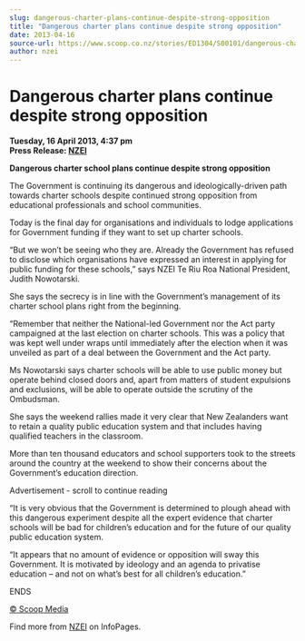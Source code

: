 ```yaml
---
slug: dangerous-charter-plans-continue-despite-strong-opposition
title: "Dangerous charter plans continue despite strong opposition"
date: 2013-04-16
source-url: https://www.scoop.co.nz/stories/ED1304/S00101/dangerous-charter-plans-continue-despite-strong-opposition.htm
author: nzei
---
```

Dangerous charter plans continue despite strong opposition
==========================================================

**Tuesday, 16 April 2013, 4:37 pm**  
**Press Release: [NZEI](https://info.scoop.co.nz/NZEI)**

**Dangerous charter school plans continue despite strong opposition**

The Government is continuing its dangerous and ideologically-driven path towards charter schools despite continued strong opposition from educational professionals and school communities.

Today is the final day for organisations and individuals to lodge applications for Government funding if they want to set up charter schools.

“But we won’t be seeing who they are. Already the Government has refused to disclose which organisations have expressed an interest in applying for public funding for these schools,” says NZEI Te Riu Roa National President, Judith Nowotarski.

She says the secrecy is in line with the Government’s management of its charter school plans right from the beginning.

“Remember that neither the National-led Government nor the Act party campaigned at the last election on charter schools. This was a policy that was kept well under wraps until immediately after the election when it was unveiled as part of a deal between the Government and the Act party.

Ms Nowotarski says charter schools will be able to use public money but operate behind closed doors and, apart from matters of student expulsions and exclusions, will be able to operate outside the scrutiny of the Ombudsman.

She says the weekend rallies made it very clear that New Zealanders want to retain a quality public education system and that includes having qualified teachers in the classroom.

More than ten thousand educators and school supporters took to the streets around the country at the weekend to show their concerns about the Government’s education direction.

Advertisement - scroll to continue reading





“It is very obvious that the Government is determined to plough ahead with this dangerous experiment despite all the expert evidence that charter schools will be bad for children’s education and for the future of our quality public education system.

“It appears that no amount of evidence or opposition will sway this Government. It is motivated by ideology and an agenda to privatise education – and not on what’s best for all children’s education.”

ENDS

  

[© Scoop Media](http://www.scoop.co.nz/about/terms.html)

Find more from [NZEI](https://info.scoop.co.nz/NZEI) on InfoPages.